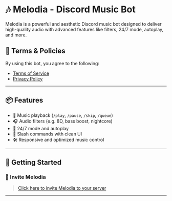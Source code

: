 # 🎶 Melodia - Discord Music Bot

Melodia is a powerful and aesthetic Discord music bot designed to deliver high-quality audio with advanced features like filters, 24/7 mode, autoplay, and more.

## 📜 Terms & Policies

By using this bot, you agree to the following:

- [Terms of Service](https://github.com/Elrix404/Melodia/blob/main/tos.md)
- [Privacy Policy](https://github.com/Elrix404/Melodia/blob/main/privacy.md)

---

## 📦 Features

- 🎵 Music playback (`/play`, `/pause`, `/skip`, `/queue`)
- 🎧 Audio filters (e.g. 8D, bass boost, nightcore)
- 📡 24/7 mode and autoplay
- 🧾 Slash commands with clean UI
- 🛠️ Responsive and optimized music control

---

## 🚀 Getting Started

### 🔗 Invite Melodia

> [Click here to invite Melodia to your server](https://discord.com/oauth2/authorize?client_id=1401232048445984900)

---

